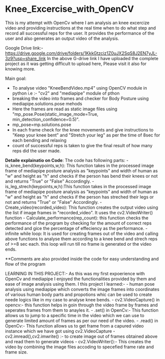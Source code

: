 # Knee_Excercise_with_OpenCV
This is my attempt with OpenCv where I am analysis an knee excercize video and providing instructions at the real time when to do what step and record all successful reps for the user. It provides the performance of the user and also generates an output video of the analysis.

Google Drive link:- https://drive.google.com/drive/folders/1KkkGtzciz1Z0uJX2SqS8J2EN7yJL-3z9?usp=share_link
In the above G-drive link I have uploaded the complete project as it was getting difficult to upload here, Please visit it also for knowing more. 

Main goal:
  - To analyse video "KneeBendVideo.mp4" using OpenCV module in python i.e :- "cv2" and "mediapipe" module of pthon
  - breaking the video into frames and checker for Body Posture using mediapipe.solutions.pose mehods
  - Here the frames are read as static image files using "mp_pose.Pose(static_image_mode=True, min_detection_confidence=0.5)".
  - mp_pose=mp.solutions.pose
  - In each frame check for the knee movements and give instructions to "Keep your knee bent" and "Stretch your leg" as per the time of 8sec for each bending and relaxing
  - count of successful reps is taken to give the final result of how many reps did the user made.
  
  
**Detaile explainatio on Code**:
     The code has following parts:
     - is_knee_bend(keypoints,w,h): This function takes in the processed image frame of mediapipe posture analysis as "keypoints" and width of human as "w" and height as "h" and checks if the person has bend their knees or not and returns "True" or "False" Accordingly.
     - is_leg_strech(keypoints,w,h):This function takes in the processed image frame of mediapipe posture analysis as "keypoints" and width of human as "w" and height as "h" and checks if the person has streched their legs or not and returns "True" or "False" Accordingly.
     - Create_video(recorded_video): This function creates the output video using the list if image frames in "recorded_video". It uses the cv2.VideoWriter() function
     - Calculate_performance(rep_count): this function checks the performance of the program by checking for the amount of correct reps detected and gice the percentage of effeciency as the performance.
     - infinite while loop: It is used for creating frames out of the video and calling above functions to analyse them according to a knee bend and strech reps of >=8 sec each. this loop will run till no frame is generated or the video ends.
     
     
**Comments are also provided inside the code for easy understanding and flow of the program

LEARNING IN THIS PROJECT:-
As this was my first expoerience with OpenCv and mediapipe I enjoyed the functionalities provided by them and ease of image analysis using them.
      I this project I learned:-
      - human pose analysis using mediapipe which converts the image frames into coordinates of various human body parts and propotions whic can be used to create neede logics like in my case to analyse knee bends.
      - cv2.VideoCapture() in opencv:- this function helps in goin through the video frame by frames and seperates frames from them to anayles it.
      - .set() in OpenCv:- This function allows us to jump to a specific time in the video which we can use to generate limited amount of frames as per our need of the video.
      - .read() in OpenCv:- This function allows us to get frame from a capured video instance which we have got using cv2.VideoCapture
      - cv2.imread(),cv2.imwrite() :- to create image out of frames obtained above and read them to generate videos
      - cv2.VideoWriter():- This creates the video by combining the image files accoding to specefied frame rate and frame size.
